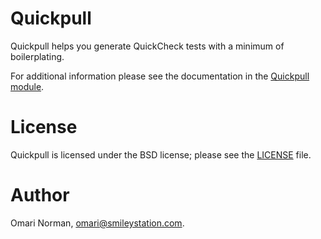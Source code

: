 # Quickpull

Quickpull helps you generate QuickCheck tests with
a minimum of boilerplating.

For additional information please see the
documentation in the [Quickpull module](lib/Quickpull.hs).

# License

Quickpull is licensed under the BSD license;
please see the [LICENSE](LICENSE) file.

# Author

Omari Norman, omari@smileystation.com.
